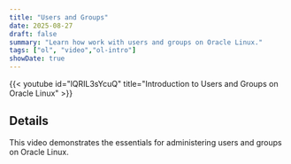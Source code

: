 ```yaml
---
title: "Users and Groups"
date: 2025-08-27
draft: false
summary: "Learn how work with users and groups on Oracle Linux."
tags: ["ol", "video","ol-intro"]
showDate: true
---
```


{{< youtube id="lQRIL3sYcuQ" title="Introduction to Users and Groups on Oracle Linux" >}}

## Details

This video demonstrates the essentials for administering users and groups on Oracle Linux.
